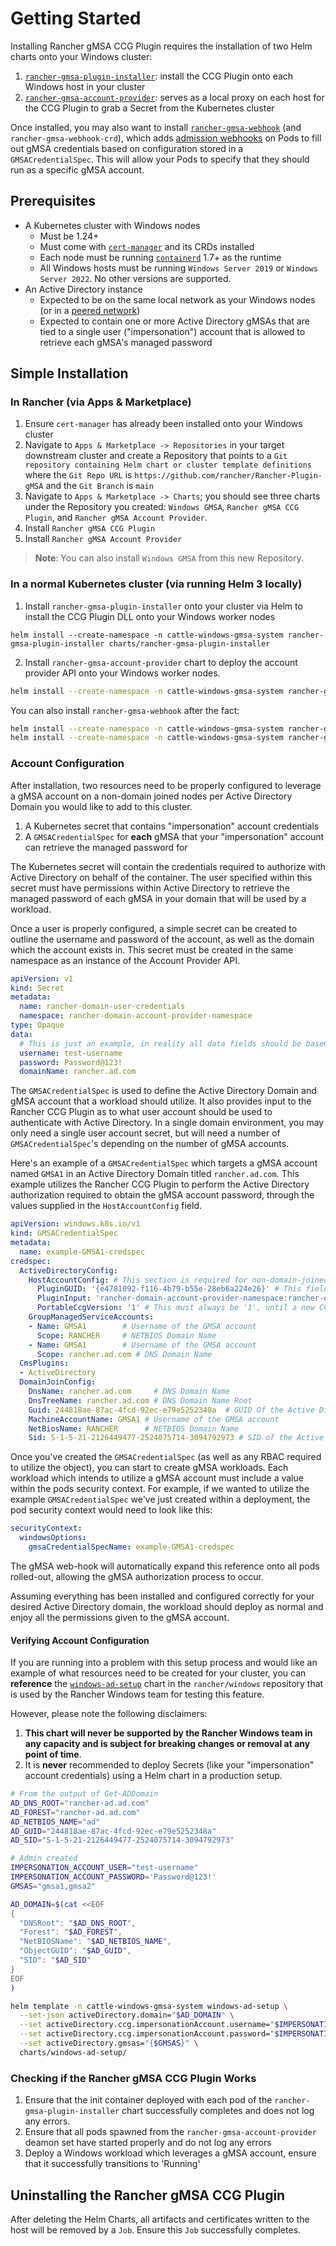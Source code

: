 # Getting Started

Installing Rancher gMSA CCG Plugin requires the installation of two Helm charts onto your Windows cluster:

1. [`rancher-gmsa-plugin-installer`](../charts/rancher-gmsa-plugin-installer): install the CCG Plugin onto each Windows host in your cluster
2. [`rancher-gmsa-account-provider`](../charts/rancher-gmsa-account-provider): serves as a local proxy on each host for the CCG Plugin to grab a Secret from the Kubernetes cluster

Once installed, you may also want to install [`rancher-gmsa-webhook`](../charts/rancher-gmsa-webhook) (and `rancher-gmsa-webhook-crd`), which adds [admission webhooks](https://kubernetes.io/docs/reference/access-authn-authz/extensible-admission-controllers/) on Pods to fill out gMSA credentials based on configuration stored in a `GMSACredentialSpec`. This will allow your Pods to specify that they should run as a specific gMSA account.

## Prerequisites

- A Kubernetes cluster with Windows nodes
  - Must be 1.24+
  - Must come with [`cert-manager`](https://cert-manager.io/docs/installation) and its CRDs installed
  - Each node must be running [`containerd`](https://containerd.io) 1.7+ as the runtime
  - All Windows hosts must be running `Windows Server 2019` or `Windows Server 2022`. No other versions are supported.
- An Active Directory instance
  - Expected to be on the same local network as your Windows nodes (or in a [peered network](https://en.wikipedia.org/wiki/Peering))
  - Expected to contain one or more Active Directory gMSAs that are tied to a single user ("impersonation") account that is allowed to retrieve each gMSA's managed password

## Simple Installation

### In Rancher (via Apps & Marketplace)

1. Ensure `cert-manager` has already been installed onto your Windows cluster
2. Navigate to `Apps & Marketplace -> Repositories` in your target downstream cluster and create a Repository that points to a `Git repository containing Helm chart or cluster template definitions` where the `Git Repo URL` is `https://github.com/rancher/Rancher-Plugin-gMSA` and the `Git Branch` is `main`
3. Navigate to `Apps & Marketplace -> Charts`; you should see three charts under the Repository you created:  `Windows GMSA`, `Rancher gMSA CCG Plugin`, and `Rancher gMSA Account Provider`.
4. Install `Rancher gMSA CCG Plugin` 
5. Install `Rancher gMSA Account Provider`

> **Note**: You can also install `Windows GMSA` from this new Repository.

### In a normal Kubernetes cluster (via running Helm 3 locally)

1. Install `rancher-gmsa-plugin-installer` onto your cluster via Helm to install the CCG Plugin DLL onto your Windows worker nodes

```
helm install --create-namespace -n cattle-windows-gmsa-system rancher-gmsa-plugin-installer charts/rancher-gmsa-plugin-installer
```

2. Install `rancher-gmsa-account-provider` chart to deploy the account provider API onto your Windows worker nodes.  

```bash
helm install --create-namespace -n cattle-windows-gmsa-system rancher-gmsa-account-provider charts/rancher-gmsa-account-provider
```

You can also install `rancher-gmsa-webhook` after the fact:

```bash
helm install --create-namespace -n cattle-windows-gmsa-system rancher-gmsa-webhook-crd charts/rancher-gmsa-webhook-crd
helm install --create-namespace -n cattle-windows-gmsa-system rancher-gmsa-webhook charts/rancher-gmsa-webhook
```

### Account Configuration

After installation, two resources need to be properly configured to leverage a gMSA account on a non-domain joined nodes per Active Directory Domain you would like to add to this cluster.

1. A Kubernetes secret that contains "impersonation" account credentials
2. A `GMSACredentialSpec` for **each** gMSA that your "impersonation" account can retrieve the managed password for

The Kubernetes secret will contain the credentials required to authorize with Active Directory on behalf of the container. The user specified within this secret must have permissions within Active Directory to retrieve the managed password of each gMSA in your domain that will be used by a workload.

Once a user is properly configured, a simple secret can be created to outline the username and password of the account, as well as the domain which the account exists in. This secret must be created in the same namespace as an instance of the Account Provider API.  

```yaml
apiVersion: v1
kind: Secret
metadata:
  name: rancher-domain-user-credentials 
  namespace: rancher-domain-account-provider-namespace
type: Opaque
data:
  # This is just an example, in reality all data fields should be base64 encoded
  username: test-username
  password: Password@123!
  domainName: rancher.ad.com
```

The `GMSACredentialSpec` is used to define the Active Directory Domain and gMSA account that a workload should utilize. It also provides input to the Rancher CCG Plugin as to what user account should be used to authenticate with Active Directory. In a single domain environment, you may only need a single user account secret, but will need a number of `GMSACredentialSpec`'s depending on the number of gMSA accounts. 

Here's an example of a `GMSACredentialSpec` which targets a gMSA account named `GMSA1` in an Active Directory Domain titled `rancher.ad.com`. This example utilizes the Rancher CCG Plugin to perform the Active Directory authorization required to obtain the gMSA account password, through the values supplied in the `HostAccountConfig` field. 

```yaml
apiVersion: windows.k8s.io/v1
kind: GMSACredentialSpec
metadata:
  name: example-GMSA1-credspec 
credspec:
  ActiveDirectoryConfig:
    HostAccountConfig: # This section is required for non-domain-joined nodes
      PluginGUID: '{e4781092-f116-4b79-b55e-28eb6a224e26}' # This field indicates that the Rancher CCG Plugin should be used
      PluginInput: 'rancher-domain-account-provider-namespace:rancher-domain-user-credentials' # <ACCOUNT_PROVIDER_NAMESPACE>:<ACCOUNT_CREDENTIAL_SECRET_NAME> 
      PortableCcgVersion: '1' # This must always be '1', until a new CCG version is released 
    GroupManagedServiceAccounts:
    - Name: GMSA1        # Username of the GMSA account
      Scope: RANCHER     # NETBIOS Domain Name
    - Name: GMSA1        # Username of the GMSA account
      Scope: rancher.ad.com # DNS Domain Name
  CmsPlugins:
  - ActiveDirectory
  DomainJoinConfig:
    DnsName: rancher.ad.com     # DNS Domain Name
    DnsTreeName: rancher.ad.com # DNS Domain Name Root
    Guid: 244818ae-87ac-4fcd-92ec-e79e5252348a  # GUID Of the Active Directory Domain
    MachineAccountName: GMSA1 # Username of the GMSA account
    NetBiosName: RANCHER      # NETBIOS Domain Name
    Sid: S-1-5-21-2126449477-2524075714-3094792973 # SID of the Active Directory Domain
```

Once you've created the `GMSACredentialSpec` (as well as any RBAC required to utilize the object), you can start to create gMSA workloads. Each workload which intends to utilize a gMSA account must include a value within the pods security context. For example, if we wanted to utilize the example `GMSACredentialSpec` we've just created within a deployment, the pod security context would need to look like this:
```yaml 
securityContext:
  windowsOptions:
    gmsaCredentialSpecName: example-GMSA1-credspec
```
The gMSA web-hook will automatically expand this reference onto all pods rolled-out, allowing the gMSA authorization process to occur. 

Assuming everything has been installed and configured correctly for your desired Active Directory domain, the workload should deploy as normal and enjoy all the permissions given to the gMSA account.  

#### Verifying Account Configuration

If you are running into a problem with this setup process and would like an example of what resources need to be created for your cluster, you can **reference** the [`windows-ad-setup`](https://github.com/rancher/windows/blob/main/charts/windows-ad-setup) chart in the `rancher/windows` repository that is used by the Rancher Windows team for testing this feature.

However, please note the following disclaimers:

1. **This chart will never be supported by the Rancher Windows team in any capacity and is subject for breaking changes or removal at any point of time**.
2. It is **never** recommended to deploy Secrets (like your "impersonation" account credentials) using a Helm chart in a production setup.

```bash
# From the output of Get-ADDomain
AD_DNS_ROOT="rancher-ad.ad.com"
AD_FOREST="rancher-ad.ad.com"
AD_NETBIOS_NAME="ad"
AD_GUID="244818ae-87ac-4fcd-92ec-e79e5252348a"
AD_SID="S-1-5-21-2126449477-2524075714-3094792973"

# Admin created
IMPERSONATION_ACCOUNT_USER="test-username"
IMPERSONATION_ACCOUNT_PASSWORD='Password@123!'
GMSAS="gmsa1,gmsa2"

AD_DOMAIN=$(cat <<EOF
{
  "DNSRoot": "$AD_DNS_ROOT",
  "Forest": "$AD_FOREST",
  "NetBIOSName": "$AD_NETBIOS_NAME",
  "ObjectGUID": "$AD_GUID",
  "SID": "$AD_SID"
}
EOF
)

helm template -n cattle-windows-gmsa-system windows-ad-setup \
  --set-json activeDirectory.domain="$AD_DOMAIN" \
  --set activeDirectory.ccg.impersonationAccount.username="$IMPERSONATION_ACCOUNT_USER" \
  --set activeDirectory.ccg.impersonationAccount.password="$IMPERSONATION_ACCOUNT_PASSWORD" \
  --set activeDirectory.gmsas="{$GMSAS}" \
  charts/windows-ad-setup/
```

### Checking if the Rancher gMSA CCG Plugin Works

1. Ensure that the init container deployed with each pod of the `rancher-gmsa-plugin-installer` chart successfully completes and does not log any errors.
2. Ensure that all pods spawned from the `rancher-gmsa-account-provider` deamon set have started properly and do not log any errors 
3. Deploy a Windows workload which leverages a gMSA account, ensure that it successfully transitions to 'Running'

## Uninstalling the Rancher gMSA CCG Plugin

After deleting the Helm Charts, all artifacts and certificates written to the host will be removed by a `Job`. Ensure this `Job` successfully completes.
